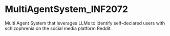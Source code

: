 # MultiAgentSystem_INF2072
Multi Agent System that leverages LLMs to identify self-declared users with schizophrenia on the social media platform Reddit.
